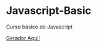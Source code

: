 # Javascript-Basic
 Curso básico de Javascript

<a href="https://mejohngabriel.github.io/Javascript-Basic/Tópico 8 - todos Exs/Exercício de banco de dados fakes">Gerador Aqui!</a>